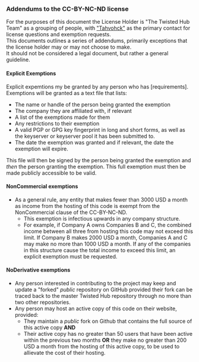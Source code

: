 ### Addendums to the CC-BY-NC-ND license

For the purposes of this document the License Holder is "The Twisted Hub Team" as a grouping of people, with ["Tahvohck"](mailto:Tahvohck@gmail.com) as the primary contact for license questions and exemption requests.  
This documents outlines a series of addendums, primarily exceptions that the license holder may or may not choose to make.  
It should not be considered a legal document, but rather a general guideline.  

#### Explicit Exemptions
Explicit expemtions my be granted by any person who has [requirements]. Exemptions will be granted as a text file that lists:  
* The name or handle of the person being granted the exemption
* The company they are affiliated with, if relevant
* A list of the exemptions made for them
* Any restrictions to their exemption
* A valid PGP or GPG key fingerprint in long and short forms, as well as the keyserver or keyserver pool it has been submitted to.
* The date the exemption was granted and if relevant, the date the exemption will expire.

This file will then be signed by the person being granted the exemption and *then* the person granting the exemption. This full exemption must then be made publicly accessible to be valid.

#### NonCommercial exemptions
* As a general rule, any entity that makes fewer than 3000 USD a month as income from the hosting of this code is exempt from the NonCommercial clause of the CC-BY-NC-ND.
  * This exemption is infectious upwards in any company structure.
  * For example, if Company A owns Companies B and C, the combined income between all three from hosting this code may not exceed this limit. If Company B makes 2000 USD a month, Companies A and C may make no more than 1000 USD a month. If any of the companies in this structure cause the total income to exceed this limit, an explicit exemption must be requested.
  
#### NoDerivative exemptions
* Any person interested in contributing to the project may keep and update a "forked" *public* repository on GitHub provided their fork can be traced back to the master Twisted Hub repository through no more than two other repositories.
* Any person may host an active copy of this code on their website, provided:
  * They maintain a *public* fork on Github that contains the full source of this active copy __AND__
  * Their active copy has no greater than 50 users that have been active within the previous two months __OR__ they make no greater than 200 USD a month from the hosting of this active copy, to be used to allievate the cost of their hosting.